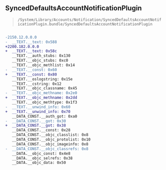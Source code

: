 ## SyncedDefaultsAccountNotificationPlugin

> `/System/Library/Accounts/Notification/SyncedDefaultsAccountNotificationPlugin.bundle/SyncedDefaultsAccountNotificationPlugin`

```diff

-2150.12.0.0.0
-  __TEXT.__text: 0x588
+2200.182.0.0.0
+  __TEXT.__text: 0x58c
   __TEXT.__auth_stubs: 0x130
   __TEXT.__objc_stubs: 0xc0
   __TEXT.__objc_methlist: 0x14
-  __TEXT.__const: 0x60
+  __TEXT.__const: 0x80
   __TEXT.__oslogstring: 0x15e
   __TEXT.__cstring: 0x12
   __TEXT.__objc_classname: 0x45
-  __TEXT.__objc_methname: 0x2e0
+  __TEXT.__objc_methname: 0x2dd
   __TEXT.__objc_methtype: 0x1f3
-  __TEXT.__unwind_info: 0x60
+  __TEXT.__unwind_info: 0x70
   __DATA_CONST.__auth_got: 0xa0
-  __DATA_CONST.__got: 0x30
+  __DATA_CONST.__got: 0x38
   __DATA_CONST.__const: 0x28
   __DATA_CONST.__objc_classlist: 0x8
   __DATA_CONST.__objc_protolist: 0x10
   __DATA_CONST.__objc_imageinfo: 0x8
-  __DATA_CONST.__objc_classrefs: 0x8
   __DATA.__objc_const: 0x4e8
   __DATA.__objc_selrefs: 0x38
   __DATA.__objc_data: 0x50

```
